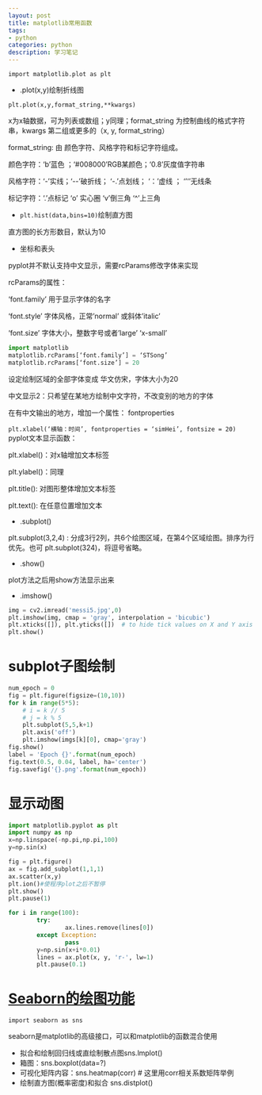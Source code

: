 ```yaml
---
layout: post
title: matplotlib常用函数
tags:
- python
categories: python
description: 学习笔记
---
```


`import matplotlib.plot as plt`

* .plot(x,y)绘制折线图

`plt.plot(x,y,format_string,**kwargs)`

x为x轴数据，可为列表或数组；y同理；format_string 为控制曲线的格式字符串，kwargs 第二组或更多的（x, y, format_string）

format_string: 由 颜色字符、风格字符和标记字符组成。

颜色字符：‘b’蓝色  ；‘#008000’RGB某颜色；‘0.8’灰度值字符串

风格字符：‘-’实线；‘--’破折线； ‘-.’点划线； ‘：’虚线 ； ‘’‘’无线条

标记字符：‘.’点标记  ‘o’ 实心圈 ‘v’倒三角  ‘^’上三角

* `plt.hist(data,bins=10)`绘制直方图

直方图的长方形数目，默认为10


* 坐标和表头

pyplot并不默认支持中文显示，需要rcParams修改字体来实现

rcParams的属性：

‘font.family’ 用于显示字体的名字

‘font.style’ 字体风格，正常’normal’ 或斜体’italic’

‘font.size’ 字体大小，整数字号或者’large’   ‘x-small’

```python
import matplotlib
matplotlib.rcParams[‘font.family’] = ‘STSong’
matplotlib.rcParams[‘font.size’] = 20
```
设定绘制区域的全部字体变成 华文仿宋，字体大小为20

中文显示2：只希望在某地方绘制中文字符，不改变别的地方的字体

在有中文输出的地方，增加一个属性： fontproperties

`plt.xlabel(‘横轴：时间’, fontproperties = ‘simHei’, fontsize = 20)`
pyplot文本显示函数：

plt.xlabel()：对x轴增加文本标签

plt.ylabel()：同理

plt.title(): 对图形整体增加文本标签

plt.text(): 在任意位置增加文本

* .subplot()

plt.subplot(3,2,4) :  分成3行2列，共6个绘图区域，在第4个区域绘图。排序为行优先。也可 plt.subplot(324)，将逗号省略。

* .show()

plot方法之后用show方法显示出来

* .imshow()

```python
img = cv2.imread('messi5.jpg',0)
plt.imshow(img, cmap = 'gray', interpolation = 'bicubic')
plt.xticks([]), plt.yticks([])  # to hide tick values on X and Y axis
plt.show()
```

# subplot子图绘制

```python
num_epoch = 0
fig = plt.figure(figsize=(10,10))
for k in range(5*5):
    # i = k // 5
    # j = k % 5
    plt.subplot(5,5,k+1)
    plt.axis('off')
    plt.imshow(imgs[k][0], cmap='gray')
fig.show()
label = 'Epoch {}'.format(num_epoch)
fig.text(0.5, 0.04, label, ha='center')
fig.savefig('{}.png'.format(num_epoch))
```
# 显示动图

```python
import matplotlib.pyplot as plt
import numpy as np
x=np.linspace(-np.pi,np.pi,100)
y=np.sin(x)

fig = plt.figure()
ax = fig.add_subplot(1,1,1)
ax.scatter(x,y)
plt.ion()#使程序plot之后不暂停
plt.show()
plt.pause(1)

for i in range(100):
        try:
                ax.lines.remove(lines[0])
        except Exception:
                pass
        y=np.sin(x+i*0.01)
        lines = ax.plot(x, y, 'r-', lw=1)
        plt.pause(0.1)
```



# [Seaborn的绘图功能](https://blog.csdn.net/kineslave/article/details/82344109)

`import seaborn as sns`

seaborn是matplotlib的高级接口，可以和matplotlib的函数混合使用

* 拟合和绘制回归线或直绘制散点图sns.lmplot()
* 箱图：sns.boxplot(data=?)
* 可视化矩阵内容：sns.heatmap(corr) # 这里用corr相关系数矩阵举例
* 绘制直方图(概率密度)和拟合 sns.distplot()

